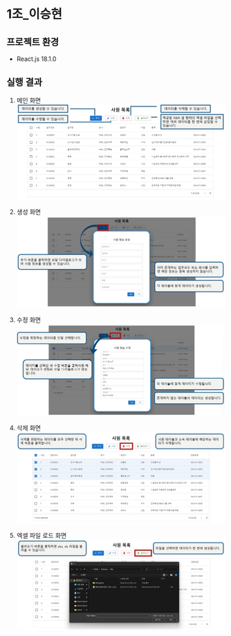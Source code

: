 # 1조_이승현

## 프로젝트 환경
* React.js 18.1.0

## 실행 결과
1. 메인 화면
   ![메인화면](public/assets/home.jpg)

2. 생성 화면
   ![생성화면](public/assets/create.jpg)

3. 수정 화면
   ![수정화면](public/assets/update.jpg)

4. 삭제 화면
   ![삭제화면](public/assets/delete.jpg)
   
5. 엑셀 파일 로드 화면
   ![엑셀파일로드화면](public/assets/excel.jpg)
